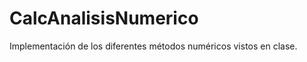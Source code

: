 CalcAnalisisNumerico
====================

Implementación de los diferentes métodos numéricos vistos en clase.
